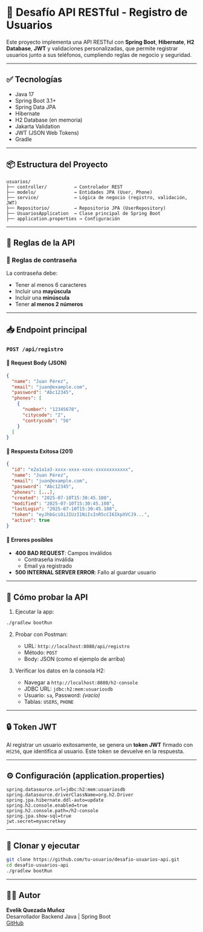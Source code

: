 
# 📌 Desafío API RESTful - Registro de Usuarios

Este proyecto implementa una API RESTful con **Spring Boot**, **Hibernate**, **H2 Database**, **JWT** y validaciones personalizadas, que permite registrar usuarios junto a sus teléfonos, cumpliendo reglas de negocio y seguridad.

---

## ✅ Tecnologías

- Java 17
- Spring Boot 3.1+
- Spring Data JPA
- Hibernate
- H2 Database (en memoria)
- Jakarta Validation
- JWT (JSON Web Tokens)
- Gradle

---

## 📦 Estructura del Proyecto

```
usuarios/
├── controller/          → Controlador REST
├── modelo/              → Entidades JPA (User, Phone)
├── service/             → Lógica de negocio (registro, validación, JWT)
├── Repositorio/         → Repositorio JPA (UserRepository)
├── UsuariosApplication  → Clase principal de Spring Boot
├── application.properties → Configuración
```

---

## 📌 Reglas de la API

### 🔐 Reglas de contraseña
La contraseña debe:
- Tener al menos 6 caracteres
- Incluir una **mayúscula**
- Incluir una **minúscula**
- Tener **al menos 2 números**

---

## 📥 Endpoint principal

### `POST /api/registro`

#### 🔸 Request Body (JSON)
```json
{
  "name": "Juan Pérez",
  "email": "juan@example.com",
  "password": "Abc12345",
  "phones": [
    {
      "number": "12345678",
      "citycode": "2",
      "contrycode": "56"
    }
  ]
}
```

#### 🔹 Respuesta Exitosa (201)
```json
{
  "id": "e2a1a1a3-xxxx-xxxx-xxxx-xxxxxxxxxxxx",
  "name": "Juan Pérez",
  "email": "juan@example.com",
  "password": "Abc12345",
  "phones": [...],
  "created": "2025-07-10T15:30:45.108",
  "modified": "2025-07-10T15:30:45.108",
  "lastLogin": "2025-07-10T15:30:45.108",
  "token": "eyJhbGciOiJIUzI1NiIsInR5cCI6IkpXVCJ9...",
  "active": true
}
```

#### 🔸 Errores posibles

- **400 BAD REQUEST**: Campos inválidos
  - Contraseña inválida
  - Email ya registrado
- **500 INTERNAL SERVER ERROR**: Fallo al guardar usuario

---

## 🧪 Cómo probar la API

1. Ejecutar la app:

```bash
./gradlew bootRun
```

2. Probar con Postman:
   - URL: `http://localhost:8080/api/registro`
   - Método: `POST`
   - Body: JSON (como el ejemplo de arriba)

3. Verificar los datos en la consola H2:
   - Navegar a `http://localhost:8080/h2-console`
   - JDBC URL: `jdbc:h2:mem:usuariosdb`
   - Usuario: `sa`, Password: *(vacío)*
   - Tablas: `USERS`, `PHONE`

---

## 🔒 Token JWT

Al registrar un usuario exitosamente, se genera un **token JWT** firmado con `HS256`, que identifica al usuario. Este token se devuelve en la respuesta.

---

## ⚙️ Configuración (application.properties)

```properties
spring.datasource.url=jdbc:h2:mem:usuariosdb
spring.datasource.driverClassName=org.h2.Driver
spring.jpa.hibernate.ddl-auto=update
spring.h2.console.enabled=true
spring.h2.console.path=/h2-console
spring.jpa.show-sql=true
jwt.secret=mysecretkey
```

---

## 📂 Clonar y ejecutar

```bash
git clone https://github.com/tu-usuario/desafio-usuarios-api.git
cd desafio-usuarios-api
./gradlew bootRun
```

---

## 👨‍💻 Autor

**Evelik Quezada Muñoz**  
Desarrollador Backend Java | Spring Boot  
[GitHub](https://github.com/tu-usuario)
